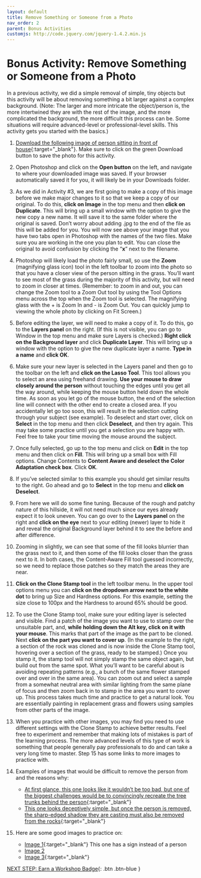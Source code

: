 ```yaml
---
layout: default
title: Remove Something or Someone from a Photo
nav_order: 2
parent: Bonus Activities
customjs: http://code.jquery.com/jquery-1.4.2.min.js
---
```

# Bonus Activity: Remove Something or Someone from a Photo
In a previous activity, we did a simple removal of simple, tiny objects but this activity will be about removing something a bit larger against a complex background. (Note: The larger and more intricate the object/person is, the more intertwined they are with the rest of the image, and the more complicated the background, the more difficult this process can be. Some situations will require advanced-level or professional-level skills. This activity gets you started with the basics.)

1. [Download the following image of person sitting in front of house]( https://bit.ly/3fxryHS){:target="_blank"}. Make sure to click on the green Download button to save the photo for this activity.
2. Open Photoshop and click on the **Open button** on the left, and navigate to where your downloaded image was saved. If your browser automatically saved it for you, it will likely be in your Downloads folder.
3. As we did in Activity #3, we are first going to make a copy of this image before we make major changes to it so that we keep a copy of our original. To do this, **click on Image** in the top menu and then **click on Duplicate**. This will bring up a small window with the option to give the new copy a new name. It will save it to the same folder where the original is saved. Don’t worry about adding .jpg to the end of the file as this will be added for you. You will now see above your image that you have two tabs open in Photoshop with the names of the two files. Make sure you are working in the one you plan to edit. You can close the original to avoid confusion by clicking the “**x**” next to the filename.
4. Photoshop will likely load the photo fairly small, so use the **Zoom** (magnifying glass icon) tool in the left toolbar to zoom into the photo so that you have a closer view of the person sitting in the grass. You’ll want to see most of the grass during the majority of this activity, but will need to zoom in closer at times. (Remember: to zoom in and out, you can change the Zoom tool to a Zoom Out tool by using the Tool Options menu across the top when the Zoom tool is selected. The magnifying glass with the + is Zoom In and - is Zoom Out. You can quickly jump to viewing the whole photo by clicking on Fit Screen.)
5. Before editing the layer, we will need to make a copy of it. To do this, go to the **Layers panel** on the right. (If this is not visible, you can go to Window in the top menu and make sure Layers is checked.) **Right click on the Background layer** and click **Duplicate Layer**. This will bring up a window with the option to give the new duplicate layer a name. **Type in a name** and **click OK**.
6. Make sure your new layer is selected in the Layers panel and then go to the toolbar on the left and **click on the Lasso Tool**. This tool allows you to select an area using freehand drawing. **Use your mouse to draw closely around the person** without touching the edges until you get all the way around, while keeping the mouse button held down the whole time. As soon as you let go of the mouse button, the end of the selection line will connect with the other end to create a closed area. If you accidentally let go too soon, this will result in the selection cutting through your subject (see example). To deselect and start over, click on **Select** in the top menu and then click **Deselect**, and then try again. This may take some practice until you get a selection you are happy with. Feel free to take your time moving the mouse around the subject.
7. Once fully selected, go up to the top menu and click on **Edit** in the top menu and then click on **Fill**. This will bring up a small box with Fill options. Change Contents to **Content Aware and deselect the Color Adaptation check box**. Click **OK**.
8. If you’ve selected similar to this example you should get similar results to the right. Go ahead and go to **Select** in the top menu and **click on Deselect**.
9. From here we will do some fine tuning. Because of the rough and patchy nature of this hillside, it will not need much since our eyes already expect it to look uneven. You can go over to the **Layers panel** on the right and **click on the eye** next to your editing (newer) layer to hide it and reveal the original Background layer behind it to see the before and after difference.
10. Zooming in slightly, we can see that some of the fill looks blurrier than the grass next to it, and then some of the fill looks closer than the grass next to it. In both cases, the Content-Aware Fill tool guessed incorrectly, so we need to replace those patches so they match the areas they are near.
11. **Click on the Clone Stamp tool** in the left toolbar menu. In the upper tool options menu you can **click on the dropdown arrow next to the white dot** to bring up Size and Hardness options. For this example, setting the size close to 100px and the Hardness to around 65% should be good.
12. To use the Clone Stamp tool, make sure your editing layer is selected and visible. Find a patch of the image you want to use to stamp over the unsuitable part, and, **while holding down the Alt key, click on it with your mouse**. This marks that part of the image as the part to be cloned. Next **click on the part you want to cover up**. (In the example to the right, a section of the rock was cloned and is now inside the Clone Stamp tool, hovering over a section of the grass, ready to be stamped.) Once you stamp it, the stamp tool will not simply stamp the same object again, but build out from the same spot. What you’ll want to be careful about is avoiding repeating patterns (e.g., a bunch of the same flower stamped over and over in the same area). You can zoom out and select a sample from a somewhat neutral area with similar lighting from the same plane of focus and then zoom back in to stamp in the area you want to cover up. This process takes much time and practice to get a natural look. You are essentially painting in replacement grass and flowers using samples from other parts of the image.
13. When you practice with other images, you may find you need to use different settings with the Clone Stamp to achieve better results. Feel free to experiment and remember that making lots of mistakes is part of the learning process. The more advanced levels of this type of work is something that people generally pay professionals to do and can take a very long time to master. Step 15 has some links to more images to practice with.
14. Examples of images that would be difficult to remove the person from and the reasons why:
    - [At first glance, this one looks like it wouldn’t be too bad, but one of the biggest challenges would be to convincingly recreate the tree trunks behind the person](https://www.pexels.com/photo/person-walking-in-foggy-forest-3354172/){:target="_blank"}
    - [This one looks deceptively simple, but once the person is removed, the sharp-edged shadow they are casting must also be removed from the rocks]( https://www.pexels.com/photo/rear-view-of-man-sitting-on-rock-by-sea-307008/){:target="_blank"} 

15. Here are some good images to practice on:
    - [Image 1](https://www.pexels.com/photo/landscape-mountains-nature-sky-104347/){:target="_blank"} This one has a sign instead of a person
    - [Image 2](https://www.pexels.com/photo/person-in-blue-jacket-and-black-pants-standing-on-rock-near-waterfalls-3608618/)
    - [Image 3](https://www.pexels.com/photo/man-wearing-red-jacket-doing-peace-sign-3225529/){:target="_blank"}

[NEXT STEP: Earn a Workshop Badge](informal-credentials.html){: .btn .btn-blue }
